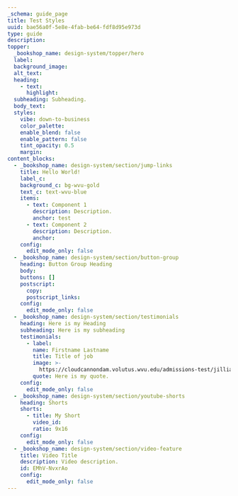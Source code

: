 ```yaml
---
_schema: guide_page
title: Test Styles
uuid: bae56a0f-5e8e-4fab-be64-fdf8d95e973d
type: guide
description:
topper:
  _bookshop_name: design-system/topper/hero
  label:
  background_image:
  alt_text:
  heading:
    - text:
      highlight:
  subheading: Subheading.
  body_text:
  styles:
    vibe: down-to-business
    color_palette:
    enable_blend: false
    enable_pattern: false
    tint_opacity: 0.5
    margin:
content_blocks:
  - _bookshop_name: design-system/section/jump-links
    title: Hello World!
    label_c:
    background_c: bg-wvu-gold
    text_c: text-wvu-blue
    items:
      - text: Component 1
        description: Description.
        anchor: test
      - text: Component 2
        description: Description.
        anchor:
    config:
      edit_mode_only: false
  - _bookshop_name: design-system/section/button-group
    heading: Button Group Heading
    body:
    buttons: []
    postscript:
      copy:
      postscript_links:
    config:
      edit_mode_only: false
  - _bookshop_name: design-system/section/testimonials
    heading: Here is my Heading
    subheading: Here is my subheading
    testimonials:
      - label:
        name: Firstname Lastname
        title: Title of job
        image: >-
          https://cloudcannondam.volutus.wvu.edu/admissions-test/jillian-cutout.webp
        quote: Here is my quote.
    config:
      edit_mode_only: false
  - _bookshop_name: design-system/section/youtube-shorts
    heading: Shorts
    shorts:
      - title: My Short
        video_id:
        ratio: 9x16
    config:
      edit_mode_only: false
  - _bookshop_name: design-system/section/video-feature
    title: Video Title
    description: Video description.
    id: EMhV-NvxrAo
    config:
      edit_mode_only: false
---
```

